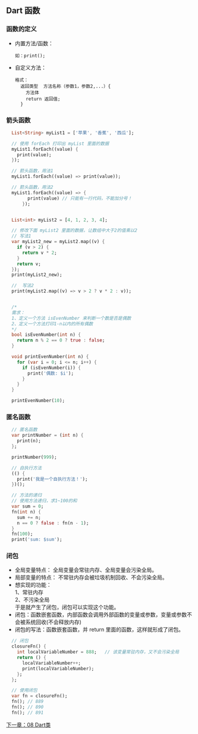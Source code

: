 ## Dart 函数

### 函数的定义

- 内置方法/函数：

  ```
  如：print();
  ```

- 自定义方法：
  ```
  格式：
    返回类型  方法名称（参数1，参数2,...）{
      方法体
      return 返回值;
    }
  ```

### 箭头函数

```dart
  List<String> myList1 = ['苹果', '香蕉', '西瓜'];

  // 使用 forEach 打印出 myList 里面的数据
  myList1.forEach((value) {
    print(value);
  });

  // 箭头函数，用法1
  myList1.forEach((value) => print(value));

  // 箭头函数，用法2
  myList1.forEach((value) => {
        print(value) // 只能有一行代码，不能加分号！
      });


  List<int> myList2 = [4, 1, 2, 3, 4];

  // 修改下面 myList2 里面的数据，让数组中大于2的值乘以2
  // 写法1
  var myList2_new = myList2.map((v) {
    if (v > 2) {
      return v * 2;
    }
    return v;
  });
  print(myList2_new);

  //  写法2
  print(myList2.map((v) => v > 2 ? v * 2 : v));


  /*
  需求：
  1、定义一个方法 isEvenNumber 来判断一个数是否是偶数
  2、定义一个方法打印1-n以内的所有偶数
  */
  bool isEvenNumber(int n) {
    return n % 2 == 0 ? true : false;
  }

  void printEvenNumber(int n) {
    for (var i = 0; i <= n; i++) {
      if (isEvenNumber(i)) {
        print('偶数: $i');
      }
    }
  }

  printEvenNumber(10);
```

### 匿名函数
```dart
  // 匿名函数
  var printNumber = (int n) {
    print(n);
  };

  printNumber(999);

  // 自执行方法
  (() {
    print('我是一个自执行方法！');
  })();

  // 方法的递归
  // 使用方法递归，求1~100的和
  var sum = 0;
  fn(int n) {
    sum += n;
    n == 0 ? false : fn(n - 1);
  }
  fn(100);
  print('sum: $sum');
```

### 闭包
- 全局变量特点： 全局变量会常驻内存、全局变量会污染全局。  
- 局部变量的特点： 不常驻内存会被垃圾机制回收、不会污染全局。  
- 想实现的功能：  
1、常驻内存  
2、不污染全局  
于是就产生了闭包，闭包可以实现这个功能。  
- 闭包：函数嵌套函数，内部函数会调用外部函数的变量或参数，变量或参数不会被系统回收(不会释放内存)  
- 闭包的写法：函数嵌套函数，并 return 里面的函数，这样就形成了闭包。
```dart
  // 闭包
  closureFn() {
    int localVariableNumber = 888;   // 该变量常驻内存，又不会污染全局
    return () {
      localVariableNumber++;
      print(localVariableNumber);
    };
  };

  // 使用闭包
  var fn = closureFn();
  fn(); // 889
  fn(); // 890
  fn(); // 891
```

[下一章：08 Dart类](../08%20Dart类)

